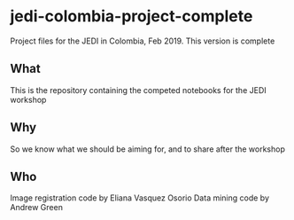# jedi-colombia-project-complete
Project files for the JEDI in Colombia, Feb 2019. This version is complete


## What

This is the repository containing the competed notebooks for the JEDI workshop

## Why

So we know what we should be aiming for, and to share after the workshop

## Who

Image registration code by Eliana Vasquez Osorio
Data mining code by Andrew Green
